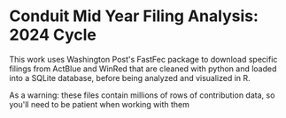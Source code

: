 # Conduit Mid Year Filing Analysis: 2024 Cycle 

This work uses Washington Post's FastFec package to download specific filings from ActBlue and WinRed that are cleaned with python and loaded into a SQLite database, before being analyzed and visualized in R. 

As a warning: these files contain millions of rows of contribution data, so you'll need to be patient when working with them 


